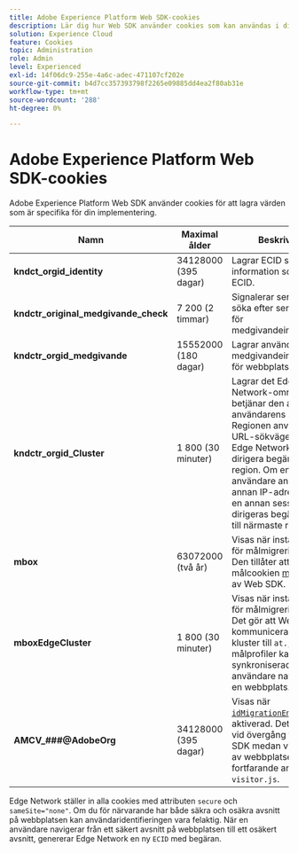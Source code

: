 ```yaml
---
title: Adobe Experience Platform Web SDK-cookies
description: Lär dig hur Web SDK använder cookies som kan användas i din implementering.
solution: Experience Cloud
feature: Cookies
topic: Administration
role: Admin
level: Experienced
exl-id: 14f06dc9-255e-4a6c-adec-471107cf202e
source-git-commit: b4d7cc357393798f2265e09885dd4ea2f80ab31e
workflow-type: tm+mt
source-wordcount: '288'
ht-degree: 0%

---
```


# Adobe Experience Platform Web SDK-cookies

Adobe Experience Platform Web SDK använder cookies för att lagra värden som är specifika för din implementering.

| Namn | Maximal ålder | Beskrivning |
|---|---|---|
| **kndct_orgid_identity** | 34128000 (395 dagar) | Lagrar ECID samt annan information som rör ECID. |
| **kndctr_original_medgivande_check** | 7 200 (2 timmar) | Signalerar servern att söka efter serversidan för medgivandeinställningar. |
| **kndctr_orgid_medgivande** | 15552000 (180 dagar) | Lagrar användarens medgivandeinställning för webbplatsen. |
| **kndctr_orgid_Cluster** | 1 800 (30 minuter) | Lagrar det Edge Network-område som betjänar den aktuella användarens begäran. Regionen används i URL-sökvägen så att Edge Network kan dirigera begäran till rätt region. Om en användare ansluter till en annan IP-adress eller i en annan session dirigeras begäran igen till närmaste region. |
| **mbox** | 63072000 (två år) | Visas när inställningen för målmigrering är true. Den tillåter att målcookien [mbox](https://developer.adobe.com/target/implement/client-side/atjs/atjs-cookies/) anges av Web SDK. |
| **mboxEdgeCluster** | 1 800 (30 minuter) | Visas när inställningen för målmigrering är true. Det gör att Web SDK kan kommunicera rätt edge-kluster till `at.js` så att målprofiler kan vara synkroniserade när användare navigerar på en webbplats. |
| **AMCV_###@AdobeOrg** | 34128000 (395 dagar) | Visas när [`idMigrationEnabled`](https://experienceleague.adobe.com/en/docs/experience-platform/web-sdk/commands/configure/idmigrationenabled) är aktiverad. Det är till hjälp vid övergång till Web SDK medan vissa delar av webbplatsen fortfarande använder `visitor.js`. |

Edge Network ställer in alla cookies med attributen `secure` och `sameSite="none"`. Om du för närvarande har både säkra och osäkra avsnitt på webbplatsen kan användaridentifieringen vara felaktig. När en användare navigerar från ett säkert avsnitt på webbplatsen till ett osäkert avsnitt, genererar Edge Network en ny `ECID` med begäran.
